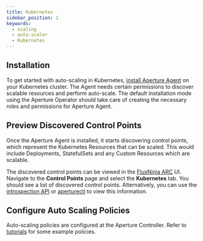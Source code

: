 ```yaml
---
title: Kubernetes
sidebar_position: 1
keywords:
  - scaling
  - auto-scaler
  - Kubernetes
---
```


## Installation

To get started with auto-scaling in Kubernetes,
[install Aperture Agent](get-started/installation/agent/kubernetes/daemonset) on
your Kubernetes cluster. The Agent needs certain permissions to discover
scalable resources and perform auto-scale. The default installation mode using
the Aperture Operator should take care of creating the necessary roles and
permissions for Aperture Agent.

## Preview Discovered Control Points

Once the Aperture Agent is installed, it starts discovering control points,
which represent the Kubernetes Resources that can be scaled. This would include
Deployments, StatefulSets and any Custom Resources which are scalable.

The discovered control points can be viewed in the [FluxNinja ARC](arc/arc.md)
UI. Navigate to the **Control Points** page and select the **Kubernetes** tab.
You should see a list of discovered control points. Alternatively, you can use
the
[introspection API](reference/api/agent/flow-preview-service-preview-flow-labels.api.mdx)
or [aperturectl](reference/aperturectl/auto-scale/control-points/) to view this
information.

## Configure Auto Scaling Policies

Auto-scaling policies are configured at the Aperture Controller. Refer to
[tutorials](tutorials/auto-scale/auto-scale.md) for some example policies.
